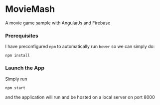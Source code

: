 # MovieMash
A movie game sample with AngularJs and Firebase


### Prerequisites

I have preconfigured `npm` to automatically run `bower` so we can simply do:
```
npm install
```
### Launch the App

Simply run 

```
npm start
```
and the application will run and be hosted on a local server on port 8000